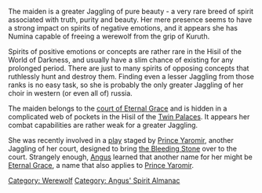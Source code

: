 The maiden is a greater Jaggling of pure beauty - a very rare breed of
spirit associated with truth, purity and beauty. Her mere presence seems
to have a strong impact on spirits of negative emotions, and it appears
she has Numina capable of freeing a werewolf from the grip of Kuruth.

Spirits of positive emotions or concepts are rather rare in the Hisil of
the World of Darkness, and usually have a slim chance of existing for
any prolonged period. There are just to many spirits of opposing
concepts that ruthlessly hunt and destroy them. Finding even a lesser
Jaggling from those ranks is no easy task, so she is probably the only
greater Jaggling of her choir in western (or even all of) russia.

The maiden belongs to the [court of Eternal
Grace](court_of_Eternal_Grace "wikilink") and is hidden in a complicated
web of pockets in the Hisil of the [Twin
Palaces](Twin_Palaces "wikilink"). It appears her combat capabilities
are rather weak for a greater Jaggling.

She was recently involved in a [play](reality_theatre "wikilink") staged
by [Prince Yaromir](Prince_Yaromir "wikilink"), another Jaggling of her
court, designed to bring [the Bleeding
Stone](the_Bleeding_Stone "wikilink") over to the court. Strangely
enough, [Angus](Angus "wikilink") learned that another name for her
might be [Eternal Grace](Eternal_Grace "wikilink"), a name that also
applies to [Prince Yaromir](Prince_Yaromir "wikilink").

[Category: Werewolf](Category:_Werewolf "wikilink") [Category: Angus'
Spirit Almanac](Category:_Angus'_Spirit_Almanac "wikilink")